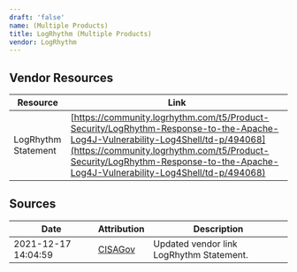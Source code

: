 ```yaml
---
draft: 'false'
name: (Multiple Products)
title: LogRhythm (Multiple Products)
vendor: LogRhythm
---
```


## Vendor Resources
| Resource | Link |
| --- | --- |
| LogRhythm Statement | [https://community.logrhythm.com/t5/Product-Security/LogRhythm-Response-to-the-Apache-Log4J-Vulnerability-Log4Shell/td-p/494068](https://community.logrhythm.com/t5/Product-Security/LogRhythm-Response-to-the-Apache-Log4J-Vulnerability-Log4Shell/td-p/494068) |



## Sources
| Date | Attribution | Description |
| --- | --- | --- |
| 2021-12-17 14:04:59 | [CISAGov](https://raw.githubusercontent.com/cisagov/log4j-affected-db/develop/README.md) | Updated vendor link LogRhythm Statement.  |
